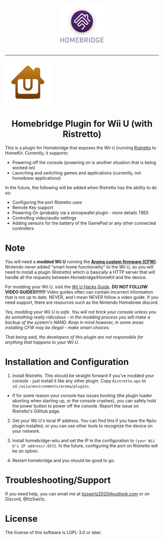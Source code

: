 <p align="center">

<img src="https://github.com/homebridge/branding/raw/latest/logos/homebridge-wordmark-logo-vertical.png" width="150">
<hr class="solid">
<img src=./.github/icon.png width="150">

</p>

<span align="center">

# Homebridge Plugin for Wii U (with Ristretto)

</span>

This is a plugin for Homebridge that exposes the Wii U (running [Ristretto](https://github.com/ItzSwirlz/Ristretto) to HomeKit. Currently, it supports:
* Powering off the console (powering on is another situation that is being worked on)
* Launching and switching games and applications (currently, not homebrew applications)

In the future, the following will be added when Ristretto has the ability to do so:
* Configuring the port Ristretto uses
* Remote Key support
* Powering On (probably via a stroopwafel plugin - more details TBD)
* Controlling video/audio settings
* Adding sensors for the battery of the GamePad or any other connected controllers

# Note
You will need a **modded Wii U** running the [**Aroma custom firmware (CFW)**](https://aroma.foryour.cafe). Nintendo never added "smart home functionality" to the Wii U, so you will need to install a plugin (Ristretto) which is basically a HTTP server that will handle all the requests between Homebridge/HomeKit and the device.

For modding your Wii U, visit the [Wii U Hacks Guide](https://wiiu.hacks.guide/#/). **DO NOT FOLLOW VIDEO GUIDES!!!!!!!** Video guides often can contain incorrect information that is not up to date. NEVER, and I mean NEVER follow a video guide. If you need support, there are resources such as the Nintendo Homebrew discord.

*Yes, modding your Wii U is safe. You will not brick your console unless you do something really ridiculous - in the modding process you will make a backup of the system's NAND. Keep in mind however, in some areas installing CFW may be illegal - make smart choices.*

*That being said, the developers of this plugin are not responsible for anything that happens to your Wii U.*

# Installation and Configuration

1) Install Ristretto. This should be straight forward if you've modded your console - just install it like any other plugin. Copy `Ristretto.wps` to `sd:/wiiu/environments/aroma/plugins`.
  - If for some reason your console has issues booting (the plugin loader aborting when starting up, or the console crashes), you can safely hold the power button to power off the console. Report the issue on Ristretto's GitHub page.

2) Get your Wii U's local IP address. You can find this if you have the ftpiiu plugin installed, or you can use other tools to recognize the device on your network.

3) Install homebridge-wiiu and set the IP in the configuration to `(your Wii U's IP address):8572`. In the future, configuring the port on Ristretto will be an option.

4) Restart homebridge and you should be good to go.

# Troubleshooting/Support
If you need help, you can email me at itzswirlz2020@outlook.com or on Discord, @ItzSwirlz.

# License
The license of this software is LGPL-3.0 or later.
